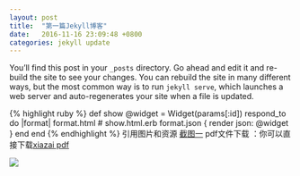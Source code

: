 ```yaml
---
layout: post
title:  "第一篇Jekyll博客"
date:   2016-11-16 23:09:48 +0800
categories: jekyll update
---
```

You’ll find this post in your `_posts` directory. Go ahead and edit it and re-build the site to see your changes. You can rebuild the site in many different ways, but the most common way is to run `jekyll serve`, which launches a web server and auto-regenerates your site when a file is updated.

{% highlight ruby %}
def show
@widget = Widget(params[:id])
  respond_to do |format|
    format.html # show.html.erb
    format.json { render json: @widget }
  end
end
{% endhighlight %}
引用图片和资源
[截图一]({{site.url}}/assets/canvas.png )
pdf文件下载 ：你可以直接下载[xiazai pdf]({{site.url}}/assets/abc2.pdf)

<img src="{{siteurl}}/assets/canvas.png"/>
